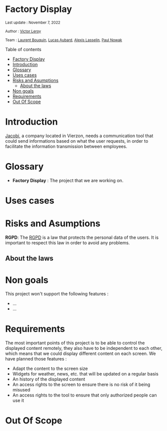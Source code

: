 # Factory Display
<sub> Last update : November 7, 2022 </sub>


<sub> Author : [Victor Leroy](https://www.linkedin.com/in/victor-leroy-64baa3229/)

<sub> Team : [Laurent Bouquin](https://www.linkedin.com/in/laurent-bouquin-60911a1b8/), [Lucas Aubard](https://www.linkedin.com/in/lucas-aubard-596b37251/), [Alexis Lasselin](https://www.linkedin.com/in/alexis-lasselin-318649251/), [Paul Nowak](https://www.linkedin.com/in/paul-nowak-0757a61a7/) </sub>

  Table of contents


- [Factory Display](#factory-display)
- [Introduction](#introduction)
- [Glossary](#glossary)
- [Uses cases](#uses-cases)
- [Risks and Asumptions](#risks-and-asumptions)
  - [About the laws](#about-the-laws)
- [Non goals](#non-goals)
- [Requirements](#requirements)
- [Out Of Scope](#out-of-scope)
# Introduction
  
[Jacobi](https://www.jacobi.net), a company located in Vierzon, needs a communication tool that could send informations based on what the user requests, in order to facilitate the information transmission between employees.

# Glossary

- **Factory Display** : The project that we are working on.

# Uses cases

# Risks and Asumptions

**RGPD**: The [RGPD](https://ec.europa.eu/info/law/law-topic/data-protection/data-protection-eu_en) is a law that protects the personal data of the users. It is important to respect this law in order to avoid any problems.

## About the laws


# Non goals

This project won't support the following features :

- ...
- ...

# Requirements 

The most important points of this project is to be able to control the displayed content remotely, they also have to be independent to each other, which means that we could display different content on each screen. We have planned those features :

- Adapt the content to the screen size
- Widgets for weather, news, etc. that will be updated on a regular basis
- An history of the displayed content
- An access rights to the screen to ensure there is no risk of it being misused
- An access rights to the tool to ensure that only authorized people can use it
  
# Out Of Scope




